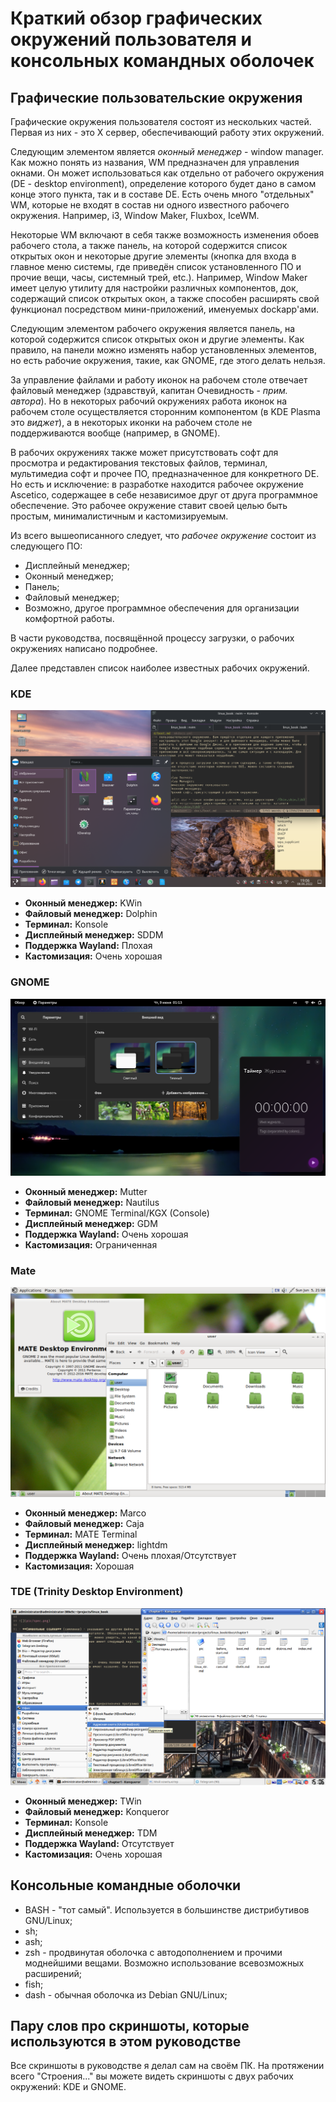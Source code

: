 # Краткий обзор графических окружений пользователя и консольных командных оболочек

## Графические пользовательские окружения

Графические окружения пользователя состоят из нескольких частей. Первая из них -
это X сервер, обеспечивающий работу этих окружений.

Следующим элементом является *оконный менеджер* - window manager. Как можно
понять из названия, WM предназначен для управления окнами. Он может
использоваться как отдельно от рабочего окружения (DE - desktop environment),
определение которого будет дано в самом конце этого пункта, так и в составе DE.
Есть очень много "отдельных" WM, которые не входят в состав ни одного известного
рабочего окружения. Например, i3, Window Maker, Fluxbox, IceWM.

Некоторые WM включают в себя также возможность изменения обоев рабочего стола, а
также панель, на которой содержится список открытых окон и некоторые другие
элементы (кнопка для входа в главное меню системы, где приведён список
установленного ПО и прочие вещи, часы, системный трей, etc.). Например, Window
Maker имеет целую утилиту для настройки различных компонентов, док, содержащий
список открытых окон, а также способен расширять свой функционал посредством
мини-приложений, именуемых dockapp'ами.

Следующим элементом рабочего окружения является панель, на которой содержится
список открытых окон и другие элементы. Как правило, на панели можно изменять
набор установленных элементов, но есть рабочие окружения, такие, как GNOME, где
этого делать нельзя.

За управление файлами и работу иконок на рабочем столе отвечает файловый
менеджер (здравствуй, капитан Очевидность - *прим. автора*). Но в некоторых
рабочий окружениях работа иконок на рабочем столе осуществляется сторонним
компонентом (в KDE Plasma это *виджет*), а в некоторых иконки на рабочем столе
не поддерживаются вообще (например, в GNOME).

В рабочих окружениях также может присутствовать софт для просмотра и
редактирования текстовых файлов, терминал, мультимедиа софт и прочее ПО,
предназначенное для конкретного DE. Но есть и исключение: в разработке находится
рабочее окружение Ascetico, содержащее в себе независимое друг от друга
программное обеспечение. Это рабочее окружение ставит своей целью быть простым,
минималистичным и кастомизируемым.

Из всего вышеописанного следует, что *рабочее окружение* состоит из следующего
ПО:

- Дисплейный менеджер;
- Оконный менеджер;
- Панель;
- Файловый менеджер;
- Возможно, другое программное обеспечения для организации комфортной работы.

В части руководства, посвящённой процессу загрузки, о рабочих окружениях
написано подробнее.

Далее представлен список наиболее известных рабочих окружений.

### KDE

![](pic/kde.png)

- **Оконный менеджер:** KWin
- **Файловый менеджер:** Dolphin
- **Терминал:** Konsole
- **Дисплейный менеджер:** SDDM
- **Поддержка Wayland:** Плохая
- **Кастомизация:** Очень хорошая

### GNOME

![](pic/gnome.png)

- **Оконный менеджер:** Mutter
- **Файловый менеджер:** Nautilus
- **Терминал:** GNOME Terminal/KGX (Console)
- **Дисплейный менеджер:** GDM
- **Поддержка Wayland:** Очень хорошая
- **Кастомизация:** Ограниченная

### Mate

![](pic/mate.png)

- **Оконный менеджер:** Marco
- **Файловый менеджер:** Caja
- **Терминал:** MATE Terminal
- **Дисплейный менеджер:** lightdm
- **Поддержка Wayland:** Очень плохая/Отсутствует
- **Кастомизация:** Хорошая

### TDE (Trinity Desktop Environment)

![](pic/tde.png)

- **Оконный менеджер:** TWin
- **Файловый менеджер:** Konqueror
- **Терминал:** Konsole
- **Дисплейный менеджер:** TDM
- **Поддержка Wayland:** Отсутствует
- **Кастомизация:** Очень хорошая

## Консольные командные оболочки

- BASH - "тот самый". Используется в большинстве дистрибутивов GNU/Linux;
- sh;
- ash;
- zsh - продвинутая оболочка с автодополнением и прочими моднейшими вещами.
  Возможно использование всевозможных расширений;
- fish;
- dash - обычная оболочка из Debian GNU/Linux;

## Пару слов про скриншоты, которые используются в этом руководстве

Все скриншоты в руководстве я делал сам на своём ПК. На протяжении всего
"Строения..." вы можете видеть скриншоты с двух рабочих окружений: KDE и GNOME.
